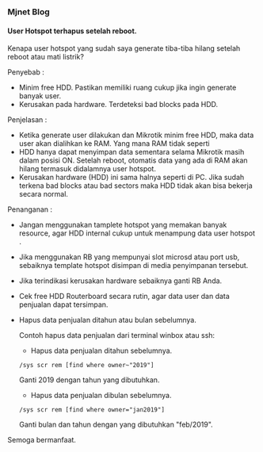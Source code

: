 ### Mjnet Blog

#### User Hotspot terhapus setelah reboot. 

Kenapa user hotspot yang sudah saya generate tiba-tiba hilang setelah reboot atau mati listrik?

Penyebab :
* Minim free HDD. Pastikan memiliki ruang cukup jika ingin generate banyak user.
* Kerusakan pada hardware. Terdeteksi bad blocks pada HDD.

Penjelasan :

* Ketika generate user dilakukan dan Mikrotik minim free HDD, maka data user akan dialihkan ke RAM. Yang mana RAM tidak seperti 
* HDD hanya dapat menyimpan data sementara selama Mikrotik masih dalam posisi ON. Setelah reboot, otomatis data yang ada di RAM akan hilang termasuk didalamnya user hotspot.
* Kerusakan hardware (HDD) ini sama halnya seperti di PC. Jika sudah terkena bad blocks atau bad sectors maka HDD tidak akan bisa bekerja secara normal.

Penanganan :

* Jangan menggunakan tamplete hotspot yang memakan banyak resource, agar HDD internal cukup untuk menampung data user hotspot . 
* Jika menggunakan RB yang mempunyai slot microsd atau port usb, sebaiknya template hotspot disimpan di media penyimpanan tersebut.
* Jika terindikasi kerusakan hardware sebaiknya ganti RB Anda.
* Cek free HDD Routerboard secara rutin, agar data user dan data penjualan dapat tersimpan.
* Hapus data penjualan ditahun atau bulan sebelumnya.

	Contoh hapus data penjualan dari terminal winbox atau ssh:

	* Hapus data penjualan ditahun sebelumnya.
	```
	/sys scr rem [find where owner~"2019"]
	```
	Ganti 2019 dengan tahun yang dibutuhkan.

	* Hapus data penjualan dibulan sebelumnya.
	```
	/sys scr rem [find where owner="jan2019"]
	```
	Ganti bulan dan tahun dengan yang dibutuhkan "feb/2019".

Semoga bermanfaat.
